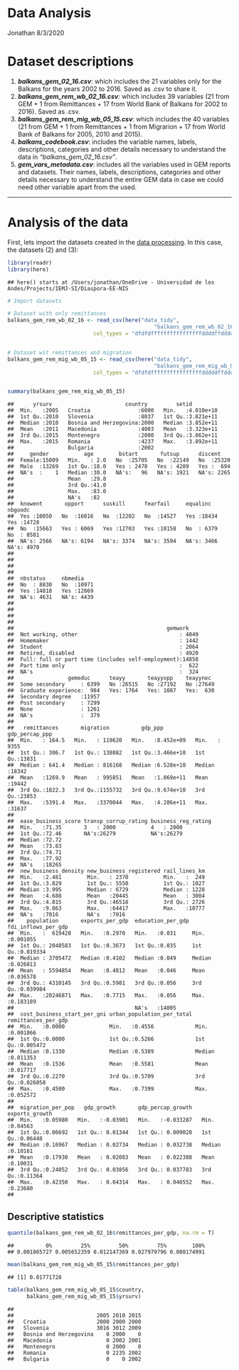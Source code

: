 Data Analysis
================
Jonathan
8/3/2020

# Dataset descriptions

1.  ***balkans\_gem\_02\_16.csv***: which includes the 21 variables only
    for the Balkans for the years 2002 to 2016. Saved as .csv to share
    it.
2.  ***balkans\_gem\_rem\_wb\_02\_16.csv***: which includes 39 variables
    (21 from GEM + 1 from Remittances + 17 from World Bank of Balkans
    for 2002 to 2016). Saved as .csv.
3.  ***balkans\_gem\_rem\_mig\_wb\_05\_15.csv***: which includes the 40
    variables (21 from GEM + 1 from Remittances + 1 from Migrarion + 17
    from World Bank of Balkans for 2005, 2010 and 2015).
4.  ***balkans\_codebook.csv***: includes the variable names, labels,
    descriptions, categories and other details necessary to understand
    the data in *“balkans\_gem\_02\_16.csv”*.
5.  ***gem\_vars\_metadata.csv***: includes all the variables used in
    GEM reports and datasets. Their names, labels, descriptions,
    categories and other details necessary to understand the entire GEM
    data in case we could need other variable apart from the used.

-----

# Analysis of the data

First, lets import the datasets created in the [data
processing](https://github.com/jonaperezl/Diaspora-EE-NIS/blob/master/data_tidy/README.md).
In this case, the datasets (2) and (3):

``` r
library(readr)
library(here)
```

    ## here() starts at /Users/jonathan/OneDrive - Universidad de los Andes/Projects/IEMJ-SI/Diaspora-EE-NIS

``` r
# Import datasets 

# Dataset with only remittances 
balkans_gem_rem_wb_02_16 <- read_csv(here("data_tidy",
                                              "balkans_gem_rem_wb_02_16.csv"), 
                           col_types = "dfdfdffffffffffffffffddddffddddddddddddd")


# Dataset wit remittances and migration
balkans_gem_rem_mig_wb_05_15 <- read_csv(here("data_tidy",
                                              "balkans_gem_rem_mig_wb_05_15.csv"), 
                           col_types = "dfdfdffffffffffffffffdddddffdddddddddddddd")


summary(balkans_gem_rem_mig_wb_05_15)
```

    ##      yrsurv                       country         setid          
    ##  Min.   :2005   Croatia               :6000   Min.   :4.010e+10  
    ##  1st Qu.:2010   Slovenia              :8037   1st Qu.:3.821e+11  
    ##  Median :2010   Bosnia and Herzegovina:2000   Median :3.852e+11  
    ##  Mean   :2011   Macedonia             :4003   Mean   :3.323e+11  
    ##  3rd Qu.:2015   Montenegro            :2000   3rd Qu.:3.862e+11  
    ##  Max.   :2015   Romania               :4237   Max.   :3.892e+11  
    ##                 Bulgaria              :2002                      
    ##     gender           age        bstart       futsup      discent     
    ##  Female:15009   Min.   : 2.0   No  :25705   No  :22149   No  :25320  
    ##  Male  :13269   1st Qu.:18.0   Yes : 2478   Yes : 4209   Yes :  694  
    ##  NA's  :    1   Median :30.0   NA's:   96   NA's: 1921   NA's: 2265  
    ##                 Mean   :29.8                                         
    ##                 3rd Qu.:41.0                                         
    ##                 Max.   :83.0                                         
    ##                 NA's   :82                                           
    ##  knowent       opport      suskill      fearfail     equalinc     nbgoodc     
    ##  Yes :10050   No  :16016   No  :12202   No  :14527   Yes :18434   Yes :14728  
    ##  No  :15663   Yes : 6069   Yes :12703   Yes :10158   No  : 6379   No  : 8581  
    ##  NA's: 2566   NA's: 6194   NA's: 3374   NA's: 3594   NA's: 3466   NA's: 4970  
    ##                                                                               
    ##                                                                               
    ##                                                                               
    ##                                                                               
    ##  nbstatus     nbmedia     
    ##  No  : 8830   No  :10971  
    ##  Yes :14818   Yes :12869  
    ##  NA's: 4631   NA's: 4439  
    ##                           
    ##                           
    ##                           
    ##                           
    ##                                                gemwork     
    ##  Not working, other                                : 4049  
    ##  Homemaker                                         : 1442  
    ##  Student                                           : 2064  
    ##  Retired, disabled                                 : 4920  
    ##  Full: full or part time (includes self-employment):14858  
    ##  Part time only                                    :  622  
    ##  NA's                                              :  324  
    ##                 gemeduc      teayy       teayyopp    teayynec   
    ##  Some secondary     : 6399   No :26515   No :27192   No :27649  
    ##  Graduate experience:  984   Yes: 1764   Yes: 1087   Yes:  630  
    ##  Secondary degree   :11957                                      
    ##  Post secondary     : 7299                                      
    ##  None               : 1261                                      
    ##  NA's               :  379                                      
    ##                                                                 
    ##   remittances       migration          gdp_ppp          gdp_percap_ppp 
    ##  Min.   : 164.5   Min.   : 119620   Min.   :8.452e+09   Min.   : 9355  
    ##  1st Qu.: 306.7   1st Qu.: 138082   1st Qu.:3.466e+10   1st Qu.:13831  
    ##  Median : 641.4   Median : 816168   Median :6.528e+10   Median :18342  
    ##  Mean   :1269.9   Mean   : 995851   Mean   :1.069e+11   Mean   :19442  
    ##  3rd Qu.:1822.3   3rd Qu.:1155732   3rd Qu.:9.674e+10   3rd Qu.:23853  
    ##  Max.   :5391.4   Max.   :3370044   Max.   :4.286e+11   Max.   :31637  
    ##                                                                        
    ##  ease_business_score transp_corrup_rating business_reg_rating
    ##  Min.   :71.35       3   : 2000           4   : 2000         
    ##  1st Qu.:72.46       NA's:26279           NA's:26279         
    ##  Median :72.72                                               
    ##  Mean   :73.83                                               
    ##  3rd Qu.:74.71                                               
    ##  Max.   :77.92                                               
    ##  NA's   :18265                                               
    ##  new_business_density new_business_registered rail_lines_km  
    ##  Min.   :2.481        Min.   : 2370           Min.   :  249  
    ##  1st Qu.:3.829        1st Qu.: 5550           1st Qu.: 1027  
    ##  Median :3.995        Median : 6729           Median : 1228  
    ##  Mean   :4.688        Mean   :20445           Mean   : 3004  
    ##  3rd Qu.:4.815        3rd Qu.:46518           3rd Qu.: 2726  
    ##  Max.   :9.863        Max.   :64417           Max.   :10777  
    ##  NA's   :7016         NA's   :7016                           
    ##    population       exports_per_gdp  education_per_gdp fdi_inflows_per_gdp
    ##  Min.   :  619428   Min.   :0.2970   Min.   :0.031     Min.   :0.001055   
    ##  1st Qu.: 2048583   1st Qu.:0.3673   1st Qu.:0.035     1st Qu.:0.019334   
    ##  Median : 3705472   Median :0.4102   Median :0.049     Median :0.026813   
    ##  Mean   : 5594854   Mean   :0.4812   Mean   :0.046     Mean   :0.036578   
    ##  3rd Qu.: 4310145   3rd Qu.:0.5981   3rd Qu.:0.056     3rd Qu.:0.039984   
    ##  Max.   :20246871   Max.   :0.7715   Max.   :0.056     Max.   :0.183189   
    ##                                      NA's   :14005                        
    ##  cost_business_start_per_gni urban_population_per_total remittances_per_gdp
    ##  Min.   :0.0000              Min.   :0.4556             Min.   :0.001866   
    ##  1st Qu.:0.0000              1st Qu.:0.5266             1st Qu.:0.005472   
    ##  Median :0.1330              Median :0.5389             Median :0.011353   
    ##  Mean   :0.1536              Mean   :0.5581             Mean   :0.017717   
    ##  3rd Qu.:0.2270              3rd Qu.:0.5709             3rd Qu.:0.026058   
    ##  Max.   :0.4500              Max.   :0.7399             Max.   :0.052572   
    ##                                                                            
    ##  migration_per_pop   gdp_growth       gdp_percap_growth   exports_growth   
    ##  Min.   :0.05980   Min.   :-0.03901   Min.   :-0.033287   Min.   :0.04563  
    ##  1st Qu.:0.06692   1st Qu.: 0.01344   1st Qu.: 0.009028   1st Qu.:0.06448  
    ##  Median :0.16967   Median : 0.02734   Median : 0.032738   Median :0.10161  
    ##  Mean   :0.17930   Mean   : 0.02083   Mean   : 0.022388   Mean   :0.10031  
    ##  3rd Qu.:0.24052   3rd Qu.: 0.03856   3rd Qu.: 0.037783   3rd Qu.:0.11364  
    ##  Max.   :0.42350   Max.   : 0.04314   Max.   : 0.046552   Max.   :0.23680  
    ## 

## Descriptive statistics

``` r
quantile(balkans_gem_rem_wb_02_16$remittances_per_gdp, na.rm = T)
```

    ##          0%         25%         50%         75%        100% 
    ## 0.001865727 0.005652359 0.012147369 0.027979796 0.080174991

``` r
mean(balkans_gem_rem_mig_wb_05_15$remittances_per_gdp)
```

    ## [1] 0.01771728

``` r
table(balkans_gem_rem_mig_wb_05_15$country,
      balkans_gem_rem_mig_wb_05_15$yrsurv)
```

    ##                         
    ##                          2005 2010 2015
    ##   Croatia                2000 2000 2000
    ##   Slovenia               3016 3012 2009
    ##   Bosnia and Herzegovina    0 2000    0
    ##   Macedonia                 0 2002 2001
    ##   Montenegro                0 2000    0
    ##   Romania                   0 2235 2002
    ##   Bulgaria                  0    0 2002
